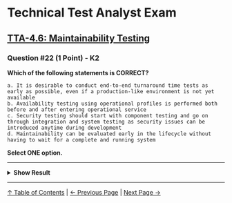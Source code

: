 # Technical Test Analyst Exam

## [TTA-4.6: Maintainability Testing](../../4-quality-characteristics-for-technical-testing/4.6-maintainability-testing.md)

### Question #22 (1 Point) - K2

**Which of the following statements is CORRECT?**

    a. It is desirable to conduct end-to-end turnaround time tests as early as possible, even if a production-like environment is not yet available
    b. Availability testing using operational profiles is performed both before and after entering operational service
    c. Security testing should start with component testing and go on through integration and system testing as security issues can be introduced anytime during development
    d. Maintainability can be evaluated early in the lifecycle without having to wait for a complete and running system

**Select ONE option.**

---

<details>
<summary><strong>Show Result</strong></summary>

#### Correct Answer: d

    a. Is not correct. Performing turnaround time tests before a production-like test environment is available is not practical as any times recorded will be unlikely to be representative of the operational turnaround times
    b. Is not correct. Once the system is operational, the operational data can be used to determine availability, and so availability testing using operational profiles is unnecessary
    c. Is not correct. Security testing may be scheduled for the unit, integration and system testing levels, but for many projects it should start earlier with reviews and static analysis
    d. Is correct. Since maintainability is built into the code and the documentation for each individual code component maintainability can be evaluated early in the lifecycle without having to wait for a completed and running system

</details>

---

[↑ Table of Contents](../../README.md#table-of-contents) | [← Previous Page](question-21.md) | [Next Page →](question-23.md)
